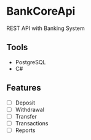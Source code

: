 # BankCoreApi

REST API with Banking System

## Tools
- PostgreSQL
- C#

## Features
- [ ] Deposit
- [ ] Withdrawal
- [ ] Transfer 
- [ ] Transactions
- [ ] Reports